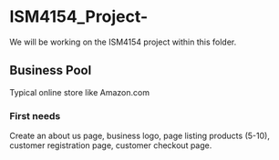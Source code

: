 # ISM4154_Project-

We will be working on the ISM4154 project within this folder.

## Business Pool

  Typical online store like Amazon.com 

  ### First needs

  Create an about us page, business logo, page listing products (5-10), customer registration page, customer checkout page. 

  